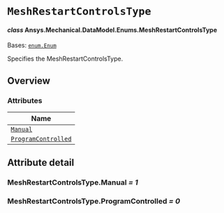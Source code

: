 # `MeshRestartControlsType`

<a id="ansys.mechanical.stubs.v242.Ansys.Mechanical.DataModel.Enums.MeshRestartControlsType"></a>

#### *class* Ansys.Mechanical.DataModel.Enums.MeshRestartControlsType

Bases: [`enum.Enum`](https://docs.python.org/3/library/enum.html#enum.Enum)

Specifies the MeshRestartControlsType.

<!-- !! processed by numpydoc !! -->

<a id="overview"></a>

## Overview

### Attributes

| Name |
| -------------------------------------------------------------------------------------------------------------------------------------------------- |
| [`Manual`](#MeshRestartControlsType.Manual) |
| [`ProgramControlled`](#MeshRestartControlsType.ProgramControlled) |

<a id="attribute-detail"></a>

## Attribute detail

<a id="MeshRestartControlsType.Manual"></a>

### MeshRestartControlsType.Manual *= 1*

<a id="MeshRestartControlsType.ProgramControlled"></a>

### MeshRestartControlsType.ProgramControlled *= 0*


